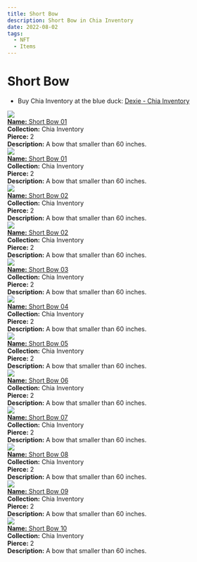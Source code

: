 ```yaml
---
title: Short Bow
description: Short Bow in Chia Inventory
date: 2022-08-02
tags:
  - NFT
  - Items
---
```


# Short Bow

- Buy Chia Inventory at the blue duck: [Dexie - Chia Inventory](https://dexie.space/offers/col16fpva26fhdjp2echs3cr7c30gzl7qe67hu9grtsjcqldz354asjsyzp6wx/xch)

<div class="item_thumbnail_detail">
<img src="https://mhrslttczhebs6uvexv4qlpj6tpqtom27eawplxiuhtt6npwwodq.arweave.net/YeMlzmLJyBl6lSXryC3p9N8JuZr5AWeu6KHnPzX2s4c"><br/>
<div><a href="https://www.spacescan.io/xch/coin/0x327ebc58ea89fd77ce3d22801320e806ab03ed059526d9e484e79903a99379ce"><strong>Name:</strong> Short Bow 01</a></div>
<div><strong>Collection:</strong> Chia Inventory</div>
<div><strong>Pierce:</strong> 2</div>
<div><strong>Description:</strong> A bow that smaller than 60 inches.</div>
</div>
<div class="item_thumbnail_detail">
<img src="https://wysajenhpma4zibrrs6vus7bx56sn2sgezkmye6ct25rephgdu.arweave.net/t_iQEkad7AcygMYy9Wkvhv30m6kYmVMwTwp67EjzmHc"><br/>
<div><a href="https://www.spacescan.io/xch/coin/0x2a9c84ce33fdac8483828f6c463de0a661fbe95a1362600503d8af7825291197"><strong>Name:</strong> Short Bow 01</a></div>
<div><strong>Collection:</strong> Chia Inventory</div>
<div><strong>Pierce:</strong> 2</div>
<div><strong>Description:</strong> A bow that smaller than 60 inches.</div>
</div>
<div class="item_thumbnail_detail">
<img src="https://itswwgynoa24srhrxmdbpkh2rjd4k7f7kdqkjsaxkycouwjora.arweave.net/ROVrGw1wNclE8bsGF6j6ikfFfL9Q4KTIF1YE6l_kuiI"><br/>
<div><a href="https://www.spacescan.io/xch/coin/0x62081144c2a8782c519b0364bbdc3fed55302336406f9389ccbe1d450fe9596e"><strong>Name:</strong> Short Bow 02</a></div>
<div><strong>Collection:</strong> Chia Inventory</div>
<div><strong>Pierce:</strong> 2</div>
<div><strong>Description:</strong> A bow that smaller than 60 inches.</div>
</div>
<div class="item_thumbnail_detail">
<img src="https://2aktk2ghyfrp2dxrr444onxxczexjbco5vsbadxlmqn6mugj4e.arweave.net/0BU1aMfB-Yv0O8Y85xzb3Fkl0hE7tZBAO62Qb5lDJ4c"><br/>
<div><a href="https://www.spacescan.io/xch/coin/0xb320974a84f563884fc4d51e71a45d447c65c6242db1dd4c760bdc9739bad8bf"><strong>Name:</strong> Short Bow 02</a></div>
<div><strong>Collection:</strong> Chia Inventory</div>
<div><strong>Pierce:</strong> 2</div>
<div><strong>Description:</strong> A bow that smaller than 60 inches.</div>
</div>
<div class="item_thumbnail_detail">
<img src="https://c4t4d45vvozcwxmr2s6gwvkhoionm64fdcb2txbg5jn5s7bs5w4q.arweave.net/FyfB87WrsitdkdS8a1VHchzWe4UYg6ncJupb2Xwy7bk"><br/>
<div><a href="https://www.spacescan.io/xch/coin/0x9f8a7cb49ae0efa8cc2e5691303e891b2c256c32481422d25d7973af0127240b"><strong>Name:</strong> Short Bow 03</a></div>
<div><strong>Collection:</strong> Chia Inventory</div>
<div><strong>Pierce:</strong> 2</div>
<div><strong>Description:</strong> A bow that smaller than 60 inches.</div>
</div>
<div class="item_thumbnail_detail">
<img src="https://swgtqqoxqvcvrnpszealwhjdzllsu65noplcvhfzgo2qy2rb65vq.arweave.net/lY04QdeFRVi18skAux0jytcqe61z1iqcuTO1DGoh92s"><br/>
<div><a href="https://www.spacescan.io/xch/coin/0x9131ef959017f1f537565a34b766686961e586302e9f5498bb24b1a7533a07e7"><strong>Name:</strong> Short Bow 04</a></div>
<div><strong>Collection:</strong> Chia Inventory</div>
<div><strong>Pierce:</strong> 2</div>
<div><strong>Description:</strong> A bow that smaller than 60 inches.</div>
</div>
<div class="item_thumbnail_detail">
<img src="https://wz7rs7mdorwvjolndagn5hihm4qcaoe4xvdhsirclj6zkm4prq.arweave.net/tn8ZfYN0bVS5bRgM3p0HZyAgOJy9RnkiIlp9lTOPj_M"><br/>
<div><a href="https://www.spacescan.io/xch/coin/0x77be59f2b78b27897f340e9750f74f17bed59674d10970eb5a5f9d325332e5fa"><strong>Name:</strong> Short Bow 05</a></div>
<div><strong>Collection:</strong> Chia Inventory</div>
<div><strong>Pierce:</strong> 2</div>
<div><strong>Description:</strong> A bow that smaller than 60 inches.</div>
</div>
<div class="item_thumbnail_detail">
<img src="https://3cmmhc6lora5rqzcz3fmbaklkqpjji4ztk4hju67p4tyu6loi6pa.arweave.net/2JjDi8t0QdjDIs7KwIFLVB6Uo5mauHTT338ninluR54"><br/>
<div><a href="https://www.spacescan.io/xch/coin/0xc08fff938b508daf10f40527500917afd3716dc784145672f6cf4a75786576a1"><strong>Name:</strong> Short Bow 06</a></div>
<div><strong>Collection:</strong> Chia Inventory</div>
<div><strong>Pierce:</strong> 2</div>
<div><strong>Description:</strong> A bow that smaller than 60 inches.</div>
</div>
<div class="item_thumbnail_detail">
<img src="https://zocefmjh5im7phfxxw2ym3cfx6ow3mlqtgxntfitb4bfg6kt2d6a.arweave.net/y4RCsSfqGfect721hmxFv51tsXCZrtmVEw8CU3lT0Pw"><br/>
<div><a href="https://www.spacescan.io/xch/coin/0x1fad9321fea935e1b96d389ccc4d0331f6a4f8559d84923d6ec11499d8433e58"><strong>Name:</strong> Short Bow 07</a></div>
<div><strong>Collection:</strong> Chia Inventory</div>
<div><strong>Pierce:</strong> 2</div>
<div><strong>Description:</strong> A bow that smaller than 60 inches.</div>
</div>
<div class="item_thumbnail_detail">
<img src="https://455z3ciqrhxcxb6vmjce2llc5y5czr4absgb5uewkyzy2ynmevsq.arweave.net/53udiRCJ7iuH1WJETS1i7josx4AMjB7QllYzjWGsJWU"><br/>
<div><a href="https://www.spacescan.io/xch/coin/0xb269f40a1610dfad786fd321046ed0273ac1402d5228c486151e047f22e3f7be"><strong>Name:</strong> Short Bow 08</a></div>
<div><strong>Collection:</strong> Chia Inventory</div>
<div><strong>Pierce:</strong> 2</div>
<div><strong>Description:</strong> A bow that smaller than 60 inches.</div>
</div>
<div class="item_thumbnail_detail">
<img src="https://zzckcxfpnepmqnc6vqentz2evxi5wvy33f6qbhoat5gnrla2.arweave.net/_zkShXK9pHsg0XqwI2edErdHbVxvZfQCdwJ9M2-KwaA"><br/>
<div><a href="https://www.spacescan.io/xch/coin/0x3053aef23a4885f92bebb3f38af6586112ada6579b10e4e802fb8f4408f175bf"><strong>Name:</strong> Short Bow 09</a></div>
<div><strong>Collection:</strong> Chia Inventory</div>
<div><strong>Pierce:</strong> 2</div>
<div><strong>Description:</strong> A bow that smaller than 60 inches.</div>
</div>
<div class="item_thumbnail_detail">
<img src="https://cr2llti4rk5jor2odjiehx2lxs5malvw66rmab2q3rcsj6jasaoq.arweave.net/FHS1zRyKupdHThpQQ99LvLrALrb3osAHUNxFJPkgkB0"><br/>
<div><a href="https://www.spacescan.io/xch/coin/0x05d3cb1e1afca6073bfdadd8891a6e8e638ddb8fdec56edb1b7b43604b7c9aa1"><strong>Name:</strong> Short Bow 10</a></div>
<div><strong>Collection:</strong> Chia Inventory</div>
<div><strong>Pierce:</strong> 2</div>
<div><strong>Description:</strong> A bow that smaller than 60 inches.</div>
</div>

